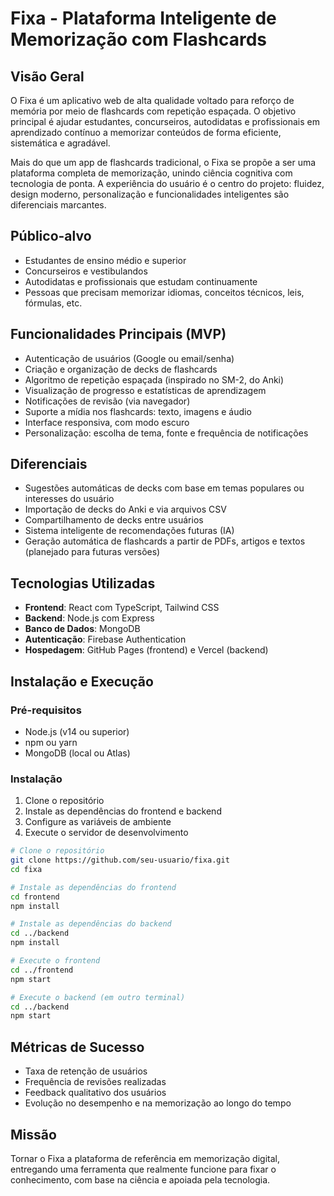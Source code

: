 # Fixa - Plataforma Inteligente de Memorização com Flashcards

## Visão Geral

O Fixa é um aplicativo web de alta qualidade voltado para reforço de memória por meio de flashcards com repetição espaçada. O objetivo principal é ajudar estudantes, concurseiros, autodidatas e profissionais em aprendizado contínuo a memorizar conteúdos de forma eficiente, sistemática e agradável.

Mais do que um app de flashcards tradicional, o Fixa se propõe a ser uma plataforma completa de memorização, unindo ciência cognitiva com tecnologia de ponta. A experiência do usuário é o centro do projeto: fluidez, design moderno, personalização e funcionalidades inteligentes são diferenciais marcantes.

## Público-alvo

- Estudantes de ensino médio e superior
- Concurseiros e vestibulandos
- Autodidatas e profissionais que estudam continuamente
- Pessoas que precisam memorizar idiomas, conceitos técnicos, leis, fórmulas, etc.

## Funcionalidades Principais (MVP)

- Autenticação de usuários (Google ou email/senha)
- Criação e organização de decks de flashcards
- Algoritmo de repetição espaçada (inspirado no SM-2, do Anki)
- Visualização de progresso e estatísticas de aprendizagem
- Notificações de revisão (via navegador)
- Suporte a mídia nos flashcards: texto, imagens e áudio
- Interface responsiva, com modo escuro
- Personalização: escolha de tema, fonte e frequência de notificações

## Diferenciais

- Sugestões automáticas de decks com base em temas populares ou interesses do usuário
- Importação de decks do Anki e via arquivos CSV
- Compartilhamento de decks entre usuários
- Sistema inteligente de recomendações futuras (IA)
- Geração automática de flashcards a partir de PDFs, artigos e textos (planejado para futuras versões)

## Tecnologias Utilizadas

- **Frontend**: React com TypeScript, Tailwind CSS
- **Backend**: Node.js com Express
- **Banco de Dados**: MongoDB
- **Autenticação**: Firebase Authentication
- **Hospedagem**: GitHub Pages (frontend) e Vercel (backend)

## Instalação e Execução

### Pré-requisitos

- Node.js (v14 ou superior)
- npm ou yarn
- MongoDB (local ou Atlas)

### Instalação

1. Clone o repositório
2. Instale as dependências do frontend e backend
3. Configure as variáveis de ambiente
4. Execute o servidor de desenvolvimento

```bash
# Clone o repositório
git clone https://github.com/seu-usuario/fixa.git
cd fixa

# Instale as dependências do frontend
cd frontend
npm install

# Instale as dependências do backend
cd ../backend
npm install

# Execute o frontend
cd ../frontend
npm start

# Execute o backend (em outro terminal)
cd ../backend
npm start
```

## Métricas de Sucesso

- Taxa de retenção de usuários
- Frequência de revisões realizadas
- Feedback qualitativo dos usuários
- Evolução no desempenho e na memorização ao longo do tempo

## Missão

Tornar o Fixa a plataforma de referência em memorização digital, entregando uma ferramenta que realmente funcione para fixar o conhecimento, com base na ciência e apoiada pela tecnologia.